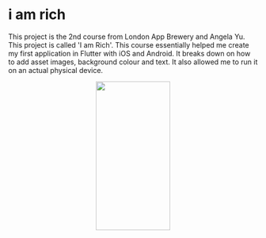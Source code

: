 # i am rich

This project is the 2nd course from London App Brewery and Angela Yu. This project is called 'I am Rich'. This course essentially helped me create my first application in Flutter with iOS and Android. It breaks down on how to add asset images, background colour and text. It also allowed me to run it on an actual physical device.  

<p align="center">
  <img src="https://user-images.githubusercontent.com/60824509/171192280-864f674a-73e2-4014-b6eb-f20ae06ff3cb.png" width="150" height="300" />
</p>


